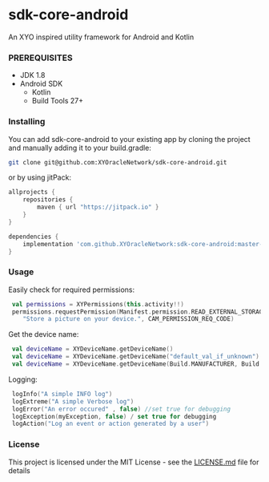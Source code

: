 # sdk-core-android

An XYO inspired utility framework for Android and Kotlin

### PREREQUISITES

* JDK 1.8
* Android SDK
  - Kotlin
  - Build Tools 27+
  
### Installing

You can add sdk-core-android to your existing app by cloning the project and manually adding it
to your build.gradle:
```bash
git clone git@github.com:XYOracleNetwork/sdk-core-android.git
```
or by using jitPack:
```gradle
allprojects {
    repositories {
        maven { url "https://jitpack.io" }
    }
}
```
```gradle
dependencies {
    implementation 'com.github.XYOracleNetwork:sdk-core-android:master-SNAPSHOT'
}
```

### Usage
Easily check for required permissions:
``` kotlin
 val permissions = XYPermissions(this.activity!!)
 permissions.requestPermission(Manifest.permission.READ_EXTERNAL_STORAGE,
    "Store a picture on your device.", CAM_PERMISSION_REQ_CODE)
```

Get the device name:
``` kotlin
 val deviceName = XYDeviceName.getDeviceName()
 val deviceName = XYDeviceName.getDeviceName("default_val_if_unknown")
 val deviceName = XYDeviceName.getDeviceName(Build.MANUFACTURER, Build.MODEL, "default_val_if_unknown")
```

Logging:
``` kotlin
 logInfo("A simple INFO log")
 logExtreme("A simple Verbose log")
 logError("An error occured" , false) //set true for debugging
 logException(myException, false) / set true for debugging
 logAction("Log an event or action generated by a user")
```

### License

This project is licensed under the MIT License - see the [LICENSE.md](LICENSE.md) file for details